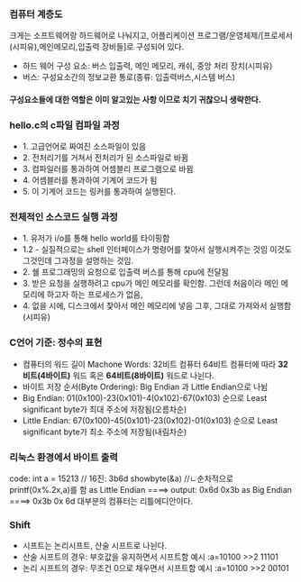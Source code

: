 
<h3>컴퓨터 계층도</h3>
<p>크게는 소프트웨어랑 하드웨어로 나눠지고,  어플리케이션 프로그램/운영체제/[프로세서(시피유),메인메모리,입출력 장비들]로 구성되어 있다.</p>
<ul>
	<li>하드 웨어 구성 요소: 버스 입출력, 메인 메모리, 캐쉬, 중앙 처리 장치(시피유)</li>
	<li>버스: 구성요소간의 정보교환 통로(종류: 입출력버스,시스템 버스)</li>
</ul>

<h4>구성요소들에 대한 역할은 이미 알고있는 사항 이므로 치기 귀찮으니 생략한다.</h4>

<h3>hello.c의 c파일 컴파일 과정</h3>
<ul>
	<li>1. 고급언어로 짜여진 소스파일이 있음</li>
	<li>2. 전처리기를 거쳐서 전처리가 된 소스파일로 바뀜</li>
	<li>3. 컴파일러를 통과하여 어셈블리 프로그램으로 바뀜</li>
	<li>4. 어셈블러를 통과하여 기계어 코드가 됨</li>
	<li>5. 이 기계어 코드는 링커를 통과하여 실행된다.</li>
</ul>

<h3>전체적인 소스코드 실행 과정</h3>
<ul>
	<li>1. 유저가 i/o를 통해 hello world를 타이핑함</li>
	<li>1.2 - 실질적으로는 shell 인터페이스가 명령어를 찿아서 실행시켜주는 것임 이것도 그것인데 그과정을 설명하는 것임.</li>
	<li>2. 쉘 프로그래밍의 요청으로 입출력 버스를 통해 cpu에 전달됨</li>
	<li>3. 받은 요청을 실행하려고 cpu가 메인 메모리를 확인함. 그런데 처음이라 메인 메모리에 하고자 하는 프로세스가 없음,</li>
	<li>4. 없을 시에, 디스크에서 찿아서 메인 메모리에 넣음 그후, 그대로 가져와서 실행함(시피유)</li>
</ul>

<h3>C언어 기준: 정수의 표현</h3>
<ul>
	<li>컴퓨터의 워드 길이 Machone Words: 32비트 컴퓨터 64비트 컴퓨터에 따라 <strong>32비트(4바이트)</strong> 워드 혹은 <strong>64비트(8바이트)</strong> 워드로 나뉜다.</li>
	<li>바이트 저장 순서(Byte Ordering): Big Endian 과 Little Endian으로 나뉨</li>
	<li>Big Endian: 01(0x100)-23(0x101)-4(0x102)-67(0x103) 순으로 Least significant byte가 최대 주소에 저장됨(오름차순) </li>
	<li>Little Endian: 67(0x100)-45(0x101)-23(0x102)-01(0x103) 순으로 Least significant byte가 최소 주소에 저장됨(내림차순) </li>
</ul>
<h3>리눅스 환경에서 바이트 출력</h3>
<p>code:
	int a = 15213 // 16진: 3b6d
	showbyte(&a)
	//ㄴ순차적으로 printf(0x%.2x,a)를 함
	as Little Endian ====> output: 0x6d 0x3b
	as Big Endian ====> 0x3b 0x 6d
	대부분의 컴퓨터는 리틀에디안이다.
</p>

<h3>Shift</h3>
<ul>
	<li>시프트는 논리시프트, 산술 시프트로 나뉜다.</li>
	<li>산술 시프트의 경우: 부호값을 유지하면서 시프트함 예시 :a=10100 >>2 11101 </li>
	<li>논리 시프트의 경우: 무조건 0으로 채우면서 시프트함 예시 :a=10100 >>2 00101 </li>
</ul>